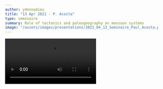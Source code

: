 ```yaml
---
author: ydonnadieu
title: "13 Apr 2021 - P. Acosta"
type: seminaire
summary: Role of tectonics and paleogeography on monsoon systems
image: "/assets/images/presentations/2021_04_13_Seminaire_Paul_Acosta.png"
---
```


<video src="https://nuage.osupytheas.fr/s/8wjpMWzTqTLmzqj/download/zoom_Acosta2021.mp4" type="video/mp4" controls="controls" style="max-width: 730px;">
</video>
